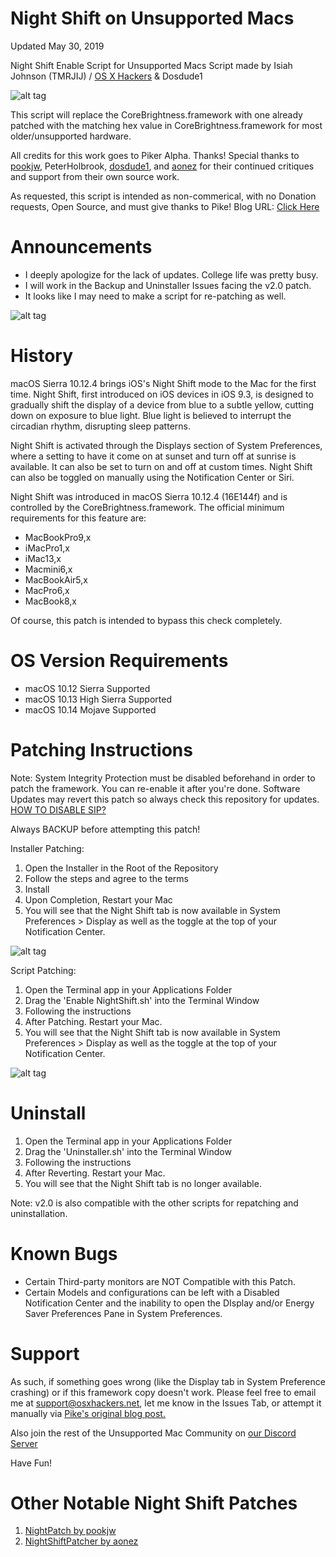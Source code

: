 # Night Shift on Unsupported Macs


Updated May 30, 2019 

Night Shift Enable Script for Unsupported Macs
Script made by Isiah Johnson (TMRJIJ) / [OS X Hackers](http://osxhackers.net/NightShift "OS X Hackers") & Dosdude1

![alt tag](http://osxhackers.net/img/sunsetLogo.jpg)

This script will replace the CoreBrightness.framework with one already patched with the matching hex value in CoreBrightness.framework for most older/unsupported hardware.

All credits for this work goes to Piker Alpha. Thanks!
Special thanks to [pookjw](https://github.com/pookjw/), PeterHolbrook, [dosdude1](https://github.com/dosdude1/), and [aonez](https://github.com/aonez/) for their continued critiques and support from their own source work.

As requested, this script is intended as non-commerical, with no Donation requests, Open Source, and must give thanks to Pike!
Blog URL: [Click Here](https://pikeralpha.wordpress.com/2017/01/30/4398/)

# Announcements

- I deeply apologize for the lack of updates. College life was pretty busy. 
- I will work in the Backup and Uninstaller Issues facing the v2.0 patch.
- It looks like I may need to make a script for re-patching as well.

![alt tag](http://dl.osxhackers.net/.images/NightShift.png)

# History

macOS Sierra 10.12.4 brings iOS's Night Shift mode to the Mac for the first time. Night Shift, first introduced on iOS devices in iOS 9.3, is designed to gradually shift the display of a device from blue to a subtle yellow, cutting down on exposure to blue light. Blue light is believed to interrupt the circadian rhythm, disrupting sleep patterns. 

Night Shift is activated through the Displays section of System Preferences, where a setting to have it come on at sunset and turn off at sunrise is available. It can also be set to turn on and off at custom times. Night Shift can also be toggled on manually using the Notification Center or Siri. 

Night Shift was introduced in macOS Sierra 10.12.4 (16E144f) and is controlled by the CoreBrightness.framework. The official minimum requirements for this feature are: 

- MacBookPro9,x
- iMacPro1,x
- iMac13,x
- Macmini6,x
- MacBookAir5,x
- MacPro6,x
- MacBook8,x

Of course, this patch is intended to bypass this check completely.

# OS Version Requirements

- macOS 10.12 Sierra Supported
- macOS 10.13 High Sierra Supported
- macOS 10.14 Mojave Supported


# Patching Instructions

Note: System Integrity Protection must be disabled beforehand in order to patch the framework. You can re-enable it after you're done. Software Updates may revert this patch so always check this repository for updates. [HOW TO DISABLE SIP?](http://apple.stackexchange.com/questions/208478/how-do-i-disable-system-integrity-protection-sip-aka-rootless-on-os-x-10-11 )

Always BACKUP before attempting this patch!

Installer Patching:

1. Open the Installer in the Root of the Repository
2. Follow the steps and agree to the terms 
3. Install
4. Upon Completion, Restart your Mac
5. You will see that the Night Shift tab is now available in System Preferences > Display as well as the toggle at the top of your Notification Center.

![alt tag](http://dl.osxhackers.net/.images/NS_Installer.png)

Script Patching:

1. Open the Terminal app in your Applications Folder
2. Drag the 'Enable NightShift.sh' into the Terminal Window
3. Following the instructions
4. After Patching. Restart your Mac.
5. You will see that the Night Shift tab is now available in System Preferences > Display as well as the toggle at the top of your Notification Center.

![alt tag](http://dl.osxhackers.net/.images/NS_Script.png)

# Uninstall

1. Open the Terminal app in your Applications Folder
2. Drag the 'Uninstaller.sh' into the Terminal Window
3. Following the instructions
4. After Reverting. Restart your Mac.
5. You will see that the Night Shift tab is no longer available.
    
Note: v2.0 is also compatible with the other scripts for repatching and uninstallation.

# Known Bugs

- Certain Third-party monitors are NOT Compatible with this Patch.
- Certain Models and configurations can be left with a Disabled Notification Center and the inability to open the DIsplay and/or Energy Saver Preferences Pane in System Preferences.



# Support

As such, if something goes wrong (like the Display tab in System Preference crashing) or if this framework copy doesn't work. Please feel free to email me at support@osxhackers.net, let me know in the Issues Tab, or attempt it manually via [Pike's original blog post.](https://pikeralpha.wordpress.com/2017/01/30/4398/)

Also join the rest of the Unsupported Mac Community on [our Discord Server](https://discord.gg/XbbWAsE)

Have Fun!

# Other Notable Night Shift Patches
1. [NightPatch by pookjw](https://github.com/pookjw/NightPatch)
2. [NightShiftPatcher by aonez](https://github.com/aonez/NightShiftPatcher)



